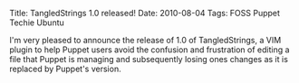 Title: TangledStrings 1.0 released!
Date: 2010-08-04
Tags: FOSS Puppet Techie Ubuntu

I'm very pleased to announce the release of 1.0 of TangledStrings, a VIM plugin to help Puppet users avoid the confusion and frustration of editing a file that Puppet is managing and subsequently losing ones changes as it is replaced by Puppet's version.
